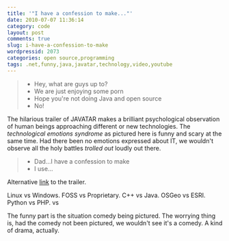 ```yaml
---
title: '"I have a confession to make..."'
date: 2010-07-07 11:36:14
category: code
layout: post
comments: true
slug: i-have-a-confession-to-make
wordpressid: 2073
categories: open source,programming
tags: .net,funny,java,javatar,technology,video,youtube
---
```


> - Hey, what are guys up to?
> - We are just enjoying some porn
> - Hope you're not doing Java and open source
> - No!


The hilarious trailer of JAVATAR makes a brilliant psychological observation of human beings approaching different or new technologies. The _technological emotions syndrome_ as pictured here is funny and scary at the same time. Had there been no emotions expressed about IT, we wouldn't observe all the holy battles _trolled out_ loudly out there.


> - Dad...I have a confession to make
> - I use...


Alternative [link](http://www.youtube.com/watch?v=ZUAKm6pT_pg) to the trailer.


Linux vs Windows. FOSS vs Proprietary. C++ vs Java. OSGeo vs ESRI. Python vs PHP. <your favourite technology> vs <your hated technology>


The funny part is the situation comedy being pictured. The worrying thing is, had the comedy not been pictured, we wouldn't see it's a comedy. A kind of drama, actually.
